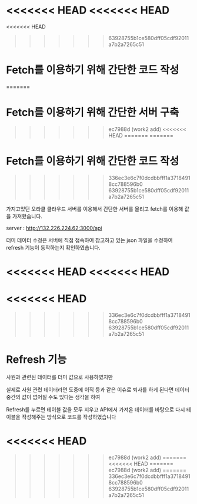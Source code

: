 <<<<<<< HEAD
<<<<<<< HEAD
=======
<<<<<<< HEAD
>>>>>>> 63928755b1ce580dff05cdf92011a7b2a7265c51
# Fetch를 이용하기 위해 간단한 코드 작성
=======
# Fetch를 이용하기 위해 간단한 서버 구축
>>>>>>> ec7988d (work2 add)
<<<<<<< HEAD
=======
=======
# Fetch를 이용하기 위해 간단한 코드 작성
>>>>>>> 336ec3e6c7f0dcdbbfff1a37184918cc788596b0
>>>>>>> 63928755b1ce580dff05cdf92011a7b2a7265c51

가지고있던 오라클 클라우드 서버를 이용해서 간단한 서버를 올리고 fetch를 이용해 값을 가져왔습니다.

server : http://132.226.224.62:3000/api

더미 데이터 수정은 서버에 직접 접속하여 참고하고 있는 json 파일을 수정하여 refresh 기능이 동작하는지 확인하였습니다.

<<<<<<< HEAD
<<<<<<< HEAD
=======
<<<<<<< HEAD
=======
>>>>>>> 336ec3e6c7f0dcdbbfff1a37184918cc788596b0
>>>>>>> 63928755b1ce580dff05cdf92011a7b2a7265c51




# Refresh 기능

사원과 관련된 데이터를 더미 값으로 사용하였지만 

실제로 사원 관련 데이터라면 도중에 이직 등과 같은 이슈로 퇴사를 하게 된다면 데이터 중간의 값이 없어질 수도 있다는 생각을 하여 

Refresh를 누르면 테이블 값을 모두 지우고 API에서 가져온 데이터를 바탕으로 다시 테이블을 작성해주는 방식으로 코드를 작성하였습니다

<<<<<<< HEAD
=======
>>>>>>> ec7988d (work2 add)
=======
<<<<<<< HEAD
=======
>>>>>>> ec7988d (work2 add)
=======
>>>>>>> 336ec3e6c7f0dcdbbfff1a37184918cc788596b0
>>>>>>> 63928755b1ce580dff05cdf92011a7b2a7265c51
